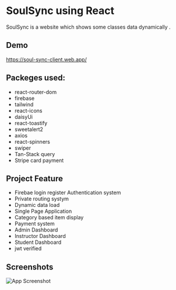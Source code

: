 
# SoulSync using React

SoulSync is a website which shows some classes data dynamically .


## Demo

https://soul-sync-client.web.app/


## Packeges used:

 - react-router-dom
 - firebase
 - tailwind
 - react-icons
 - daisyUi
 - react-toastify
 - sweetalert2
 - axios
 - react-spinners
 - swiper
 - Tan-Stack query
 - Stripe card payment


## Project Feature

- Firebae login register Authentication system
- Private routing systym
- Dynamic data load
- Single Page Application
- Category based item display
- Payment system
- Admin Dashboard
- Instructor Dashboard
- Student Dashboard
- jwt verified
## Screenshots

![App Screenshot](https://i.ibb.co/0qkTV9z/screencapture-soul-sync-client-web-app-2023-06-12-23-23-47.png)

